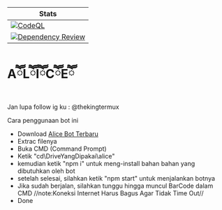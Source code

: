 | Stats |
|-------|
| [![CodeQL](https://github.com/TheKingTermux/alice/actions/workflows/github-code-scanning/codeql/badge.svg)](https://github.com/TheKingTermux/alice/actions/workflows/github-code-scanning/codeql)
| [![Dependency Review](https://github.com/TheKingTermux/alice/actions/workflows/dependency-review.yml/badge.svg)](https://github.com/TheKingTermux/alice/actions/workflows/dependency-review.yml) |

#  AཽLཽIཽCཽEཽ
Jan lupa follow ig ku : @thekingtermux

Cara penggunaan bot ini

- Download [Alice Bot Terbaru](https://github.com/TheKingTermux/alice/releases)
- Extrac filenya
- Buka CMD (Command Prompt)
- Ketik "cd\DriveYangDipakai\alice"
- kemudian ketik "npm i" untuk meng-install bahan bahan yang dibutuhkan oleh bot
- setelah selesai, silahkan ketik "npm start" untuk menjalankan botnya
- Jika sudah berjalan, silahkan tunggu hingga muncul BarCode dalam CMD //note:Koneksi Internet Harus Bagus Agar Tidak Time Out//
- Done
